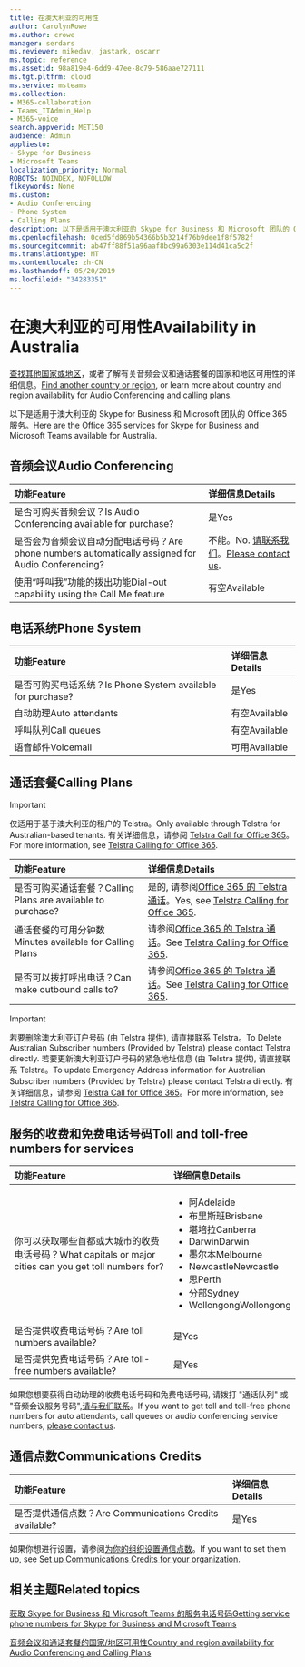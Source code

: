 ```yaml
---
title: 在澳大利亚的可用性
author: CarolynRowe
ms.author: crowe
manager: serdars
ms.reviewer: mikedav, jastark, oscarr
ms.topic: reference
ms.assetid: 98a819e4-6dd9-47ee-8c79-586aae727111
ms.tgt.pltfrm: cloud
ms.service: msteams
ms.collection:
- M365-collaboration
- Teams_ITAdmin_Help
- M365-voice
search.appverid: MET150
audience: Admin
appliesto:
- Skype for Business
- Microsoft Teams
localization_priority: Normal
ROBOTS: NOINDEX, NOFOLLOW
f1keywords: None
ms.custom:
- Audio Conferencing
- Phone System
- Calling Plans
description: 以下是适用于澳大利亚的 Skype for Business 和 Microsoft 团队的 Office 365 服务。
ms.openlocfilehash: 0ced5fd869b54366b5b3214f76b9dee1f8f5782f
ms.sourcegitcommit: ab47ff88f51a96aaf8bc99a6303e114d41ca5c2f
ms.translationtype: MT
ms.contentlocale: zh-CN
ms.lasthandoff: 05/20/2019
ms.locfileid: "34283351"
---
```

# <a name="availability-in-australia"></a><span data-ttu-id="fefec-103">在澳大利亚的可用性</span><span class="sxs-lookup"><span data-stu-id="fefec-103">Availability in Australia</span></span>

<span data-ttu-id="fefec-104">[查找其他国家或地区](country-and-region-availability-for-audio-conferencing-and-calling-plans.md)，或者了解有关音频会议和通话套餐的国家和地区可用性的详细信息。</span><span class="sxs-lookup"><span data-stu-id="fefec-104">[Find another country or region](country-and-region-availability-for-audio-conferencing-and-calling-plans.md), or learn more about country and region availability for Audio Conferencing and calling plans.</span></span>

<span data-ttu-id="fefec-105">以下是适用于澳大利亚的 Skype for Business 和 Microsoft 团队的 Office 365 服务。</span><span class="sxs-lookup"><span data-stu-id="fefec-105">Here are the Office 365 services for Skype for Business and Microsoft Teams available for Australia.</span></span>

## <a name="audio-conferencing"></a><span data-ttu-id="fefec-106">音频会议</span><span class="sxs-lookup"><span data-stu-id="fefec-106">Audio Conferencing</span></span>

|<span data-ttu-id="fefec-107">**功能**</span><span class="sxs-lookup"><span data-stu-id="fefec-107">**Feature**</span></span>|<span data-ttu-id="fefec-108">**详细信息**</span><span class="sxs-lookup"><span data-stu-id="fefec-108">**Details**</span></span>|
|:-----|:-----|
|<span data-ttu-id="fefec-109">是否可购买音频会议？</span><span class="sxs-lookup"><span data-stu-id="fefec-109">Is Audio Conferencing available for purchase?</span></span>  <br/> |<span data-ttu-id="fefec-110">是</span><span class="sxs-lookup"><span data-stu-id="fefec-110">Yes</span></span>  <br/> |
|<span data-ttu-id="fefec-111">是否会为音频会议自动分配电话号码？</span><span class="sxs-lookup"><span data-stu-id="fefec-111">Are phone numbers automatically assigned for Audio Conferencing?</span></span>  <br/> |<span data-ttu-id="fefec-112">不能。</span><span class="sxs-lookup"><span data-stu-id="fefec-112">No.</span></span> <span data-ttu-id="fefec-113">[请联系我们](mailto:ptnapac@microsoft.com)。</span><span class="sxs-lookup"><span data-stu-id="fefec-113">[Please contact us](mailto:ptnapac@microsoft.com).</span></span> <br/> |
|<span data-ttu-id="fefec-114">使用“呼叫我”功能的拨出功能</span><span class="sxs-lookup"><span data-stu-id="fefec-114">Dial-out capability using the Call Me feature</span></span>  <br/> |<span data-ttu-id="fefec-115">有空</span><span class="sxs-lookup"><span data-stu-id="fefec-115">Available</span></span>  <br/> |

## <a name="phone-system"></a><span data-ttu-id="fefec-116">电话系统</span><span class="sxs-lookup"><span data-stu-id="fefec-116">Phone System</span></span>

|<span data-ttu-id="fefec-117">**功能**</span><span class="sxs-lookup"><span data-stu-id="fefec-117">**Feature**</span></span>|<span data-ttu-id="fefec-118">**详细信息**</span><span class="sxs-lookup"><span data-stu-id="fefec-118">**Details**</span></span>|
|:-----|:-----|
|<span data-ttu-id="fefec-119">是否可购买电话系统？</span><span class="sxs-lookup"><span data-stu-id="fefec-119">Is Phone System available for purchase?</span></span>  <br/> |<span data-ttu-id="fefec-120">是</span><span class="sxs-lookup"><span data-stu-id="fefec-120">Yes</span></span>  <br/> |
|<span data-ttu-id="fefec-121">自动助理</span><span class="sxs-lookup"><span data-stu-id="fefec-121">Auto attendants</span></span> <br/> |<span data-ttu-id="fefec-122">有空</span><span class="sxs-lookup"><span data-stu-id="fefec-122">Available</span></span>  <br/> |
|<span data-ttu-id="fefec-123">呼叫队列</span><span class="sxs-lookup"><span data-stu-id="fefec-123">Call queues</span></span>  <br/> |<span data-ttu-id="fefec-124">有空</span><span class="sxs-lookup"><span data-stu-id="fefec-124">Available</span></span>  <br/> |
|<span data-ttu-id="fefec-125">语音邮件</span><span class="sxs-lookup"><span data-stu-id="fefec-125">Voicemail</span></span>  <br/> |<span data-ttu-id="fefec-126">可用</span><span class="sxs-lookup"><span data-stu-id="fefec-126">Available</span></span>  <br/> |

## <a name="calling-plans"></a><span data-ttu-id="fefec-127">通话套餐</span><span class="sxs-lookup"><span data-stu-id="fefec-127">Calling Plans</span></span>
> [!IMPORTANT]
> <span data-ttu-id="fefec-128">仅适用于基于澳大利亚的租户的 Telstra。</span><span class="sxs-lookup"><span data-stu-id="fefec-128">Only available through Telstra for Australian-based tenants.</span></span> <span data-ttu-id="fefec-129">有关详细信息，请参阅 [Telstra Call for Office 365](https://aka.ms/TelstraVoicePlan)。</span><span class="sxs-lookup"><span data-stu-id="fefec-129">For more information, see [Telstra Calling for Office 365](https://aka.ms/TelstraVoicePlan).</span></span>

|<span data-ttu-id="fefec-130">**功能**</span><span class="sxs-lookup"><span data-stu-id="fefec-130">**Feature**</span></span>|<span data-ttu-id="fefec-131">**详细信息**</span><span class="sxs-lookup"><span data-stu-id="fefec-131">**Details**</span></span>|
|:-----|:-----|
|<span data-ttu-id="fefec-132">是否可购买通话套餐？</span><span class="sxs-lookup"><span data-stu-id="fefec-132">Calling Plans are available to purchase?</span></span>  <br/> |<span data-ttu-id="fefec-133">是的, 请参阅[Office 365 的 Telstra 通话](https://aka.ms/TelstraVoicePlan)。</span><span class="sxs-lookup"><span data-stu-id="fefec-133">Yes,  see [Telstra Calling for Office 365](https://aka.ms/TelstraVoicePlan).</span></span>  <br/> |
|<span data-ttu-id="fefec-134">通话套餐的可用分钟数</span><span class="sxs-lookup"><span data-stu-id="fefec-134">Minutes available for Calling Plans</span></span>  <br/> |<span data-ttu-id="fefec-135">请参阅[Office 365 的 Telstra 通话](https://aka.ms/TelstraVoicePlan)。</span><span class="sxs-lookup"><span data-stu-id="fefec-135">See [Telstra Calling for Office 365](https://aka.ms/TelstraVoicePlan).</span></span> <br/> |
|<span data-ttu-id="fefec-136">是否可以拨打呼出电话？</span><span class="sxs-lookup"><span data-stu-id="fefec-136">Can make outbound calls to?</span></span>  <br/> |<span data-ttu-id="fefec-137">请参阅[Office 365 的 Telstra 通话](https://aka.ms/TelstraVoicePlan)。</span><span class="sxs-lookup"><span data-stu-id="fefec-137">See [Telstra Calling for Office 365](https://aka.ms/TelstraVoicePlan).</span></span> <br/> |

> [!IMPORTANT]
> <span data-ttu-id="fefec-138">若要删除澳大利亚订户号码 (由 Telstra 提供), 请直接联系 Telstra。</span><span class="sxs-lookup"><span data-stu-id="fefec-138">To Delete Australian Subscriber numbers (Provided by Telstra) please contact Telstra directly.</span></span>
> <span data-ttu-id="fefec-139">若要更新澳大利亚订户号码的紧急地址信息 (由 Telstra 提供), 请直接联系 Telstra。</span><span class="sxs-lookup"><span data-stu-id="fefec-139">To update Emergency Address information for Australian Subscriber numbers (Provided by Telstra) please contact Telstra directly.</span></span>
> <span data-ttu-id="fefec-140">有关详细信息，请参阅 [Telstra Call for Office 365](https://aka.ms/TelstraVoicePlan)。</span><span class="sxs-lookup"><span data-stu-id="fefec-140">For more information, see [Telstra Calling for Office 365](https://aka.ms/TelstraVoicePlan).</span></span>

## <a name="toll-and-toll-free-numbers-for-services"></a><span data-ttu-id="fefec-141">服务的收费和免费电话号码</span><span class="sxs-lookup"><span data-stu-id="fefec-141">Toll and toll-free numbers for services</span></span>

|<span data-ttu-id="fefec-142">**功能**</span><span class="sxs-lookup"><span data-stu-id="fefec-142">**Feature**</span></span>|<span data-ttu-id="fefec-143">**详细信息**</span><span class="sxs-lookup"><span data-stu-id="fefec-143">**Details**</span></span>|
|:-----|:-----|
|<span data-ttu-id="fefec-144">你可以获取哪些首都或大城市的收费电话号码？</span><span class="sxs-lookup"><span data-stu-id="fefec-144">What capitals or major cities can you get toll numbers for?</span></span>  <br/> | <ul><li><span data-ttu-id="fefec-145">阿</span><span class="sxs-lookup"><span data-stu-id="fefec-145">Adelaide</span></span> <li><span data-ttu-id="fefec-146">布里斯班</span><span class="sxs-lookup"><span data-stu-id="fefec-146">Brisbane</span></span> <li>  <span data-ttu-id="fefec-147">堪培拉</span><span class="sxs-lookup"><span data-stu-id="fefec-147">Canberra</span></span> <li><span data-ttu-id="fefec-148">Darwin</span><span class="sxs-lookup"><span data-stu-id="fefec-148">Darwin</span></span> <li><span data-ttu-id="fefec-149">墨尔本</span><span class="sxs-lookup"><span data-stu-id="fefec-149">Melbourne</span></span> <li><span data-ttu-id="fefec-150">Newcastle</span><span class="sxs-lookup"><span data-stu-id="fefec-150">Newcastle</span></span> <li> <span data-ttu-id="fefec-151">思</span><span class="sxs-lookup"><span data-stu-id="fefec-151">Perth</span></span> <li><span data-ttu-id="fefec-152">分部</span><span class="sxs-lookup"><span data-stu-id="fefec-152">Sydney</span></span> <li><span data-ttu-id="fefec-153">Wollongong</span><span class="sxs-lookup"><span data-stu-id="fefec-153">Wollongong</span></span>  |
|<span data-ttu-id="fefec-154">是否提供收费电话号码？</span><span class="sxs-lookup"><span data-stu-id="fefec-154">Are toll numbers available?</span></span>  <br/> |<span data-ttu-id="fefec-155">是</span><span class="sxs-lookup"><span data-stu-id="fefec-155">Yes</span></span>  <br/> |
|<span data-ttu-id="fefec-156">是否提供免费电话号码？</span><span class="sxs-lookup"><span data-stu-id="fefec-156">Are toll-free numbers available?</span></span>  <br/> |<span data-ttu-id="fefec-157">是</span><span class="sxs-lookup"><span data-stu-id="fefec-157">Yes</span></span>  <br/> |

<span data-ttu-id="fefec-158">如果您想要获得自动助理的收费电话号码和免费电话号码, 请拨打 "通话队列" 或 "音频会议服务号码",[请与我们联系](mailto:ptnapac@microsoft.com)。</span><span class="sxs-lookup"><span data-stu-id="fefec-158">If you want to get toll and toll-free phone numbers for auto attendants, call queues or audio conferencing service numbers, [please contact us](mailto:ptnapac@microsoft.com).</span></span>

## <a name="communications-credits"></a><span data-ttu-id="fefec-159">通信点数</span><span class="sxs-lookup"><span data-stu-id="fefec-159">Communications Credits</span></span>

|<span data-ttu-id="fefec-160">**功能**</span><span class="sxs-lookup"><span data-stu-id="fefec-160">**Feature**</span></span>|<span data-ttu-id="fefec-161">**详细信息**</span><span class="sxs-lookup"><span data-stu-id="fefec-161">**Details**</span></span>|
|:-----|:-----|
|<span data-ttu-id="fefec-162">是否提供通信点数？</span><span class="sxs-lookup"><span data-stu-id="fefec-162">Are Communications Credits available?</span></span>  <br/> |<span data-ttu-id="fefec-163">是</span><span class="sxs-lookup"><span data-stu-id="fefec-163">Yes</span></span>  <br/> |
   
<span data-ttu-id="fefec-164">如果你想进行设置，请参阅[为你的组织设置通信点数](../set-up-communications-credits-for-your-organization.md)。</span><span class="sxs-lookup"><span data-stu-id="fefec-164">If you want to set them up, see [Set up Communications Credits for your organization](../set-up-communications-credits-for-your-organization.md).</span></span>
  
## <a name="related-topics"></a><span data-ttu-id="fefec-165">相关主题</span><span class="sxs-lookup"><span data-stu-id="fefec-165">Related topics</span></span>

[<span data-ttu-id="fefec-166">获取 Skype for Business 和 Microsoft Teams 的服务电话号码</span><span class="sxs-lookup"><span data-stu-id="fefec-166">Getting service phone numbers for Skype for Business and Microsoft Teams</span></span>](/SkypeForBusiness/what-is-phone-system-in-office-365/getting-service-phone-numbers)

[<span data-ttu-id="fefec-167">音频会议和通话套餐的国家/地区可用性</span><span class="sxs-lookup"><span data-stu-id="fefec-167">Country and region availability for Audio Conferencing and Calling Plans</span></span>](country-and-region-availability-for-audio-conferencing-and-calling-plans.md)
